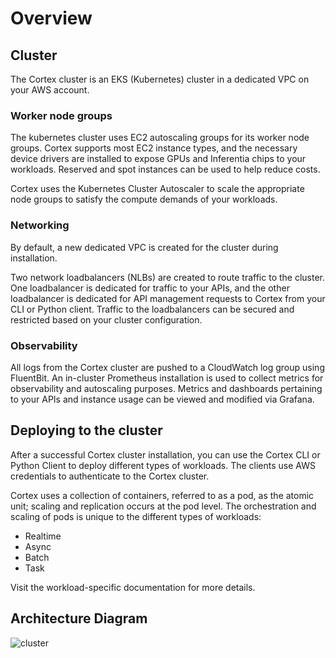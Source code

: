 # Overview

## Cluster

The Cortex cluster is an EKS (Kubernetes) cluster in a dedicated VPC on your AWS account.

### Worker node groups

The kubernetes cluster uses EC2 autoscaling groups for its worker node groups. Cortex supports most EC2 instance types, and the necessary device drivers are installed to expose GPUs and Inferentia chips to your workloads. Reserved and spot instances can be used to help reduce costs.

Cortex uses the Kubernetes Cluster Autoscaler to scale the appropriate node groups to satisfy the compute demands of your workloads.

### Networking

By default, a new dedicated VPC is created for the cluster during installation.

Two network loadbalancers (NLBs) are created to route traffic to the cluster. One loadbalancer is dedicated for traffic to your APIs, and the other loadbalancer is dedicated for API management requests to Cortex from your CLI or Python client. Traffic to the loadbalancers can be secured and restricted based on your cluster configuration.

### Observability

All logs from the Cortex cluster are pushed to a CloudWatch log group using FluentBit. An in-cluster Prometheus installation is used to collect metrics for observability and autoscaling purposes. Metrics and dashboards pertaining to your APIs and instance usage can be viewed and modified via Grafana.

## Deploying to the cluster

After a successful Cortex cluster installation, you can use the Cortex CLI or Python Client to deploy different types of workloads. The clients use AWS credentials to authenticate to the Cortex cluster.

Cortex uses a collection of containers, referred to as a pod, as the atomic unit; scaling and replication occurs at the pod level. The orchestration and scaling of pods is unique to the different types of workloads:

* Realtime
* Async
* Batch
* Task

Visit the workload-specific documentation for more details.

## Architecture Diagram

![cluster](https://user-images.githubusercontent.com/4365343/121231768-ce62e200-c85e-11eb-84b1-3d5d4b999c12.png)
